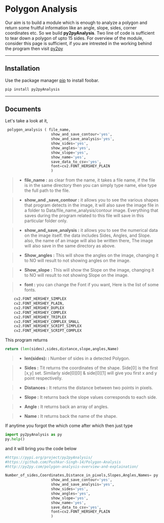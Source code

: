 Polygon Analysis
===================


Our aim is to build a module which is enough to analyze a polygon and return some fruitful information like an angle, slope, sides, corner coordinates etc. So we build **py2pyAnalysis**. Two line of code is sufficient to tear down a polygon of upto 15 sides. For overview of the module, consider this page is sufficient, if you are intrested in the working behind the program then visit [py2py](http://www.py2py.com/polygon-analysis-overview-and-explaination/)

----------

Installation
-------------

Use the package manager [pip](https://pip.pypa.io/en/stable/) to install foobar.

```bash
pip install py2pyAnalysis
```
----------

Documents
-------------

Let's take a look at it, 


```python
 polygon_analysis ( file_name,
                     show_and_save_contour='yes',
                     show_and_save_analysis='yes',
                     show_sides='yes',
                     show_angles='yes',
                     show_slope='yes',
                     show_name='yes',
                     save_data_to_csv='yes',
                     font=cv2.FONT_HERSHEY_PLAIN
                     )

```

> - **file_name :** as clear from the name, it takes a file name, if the file is in the same directory then you can simply type name, else type the full path to the file.

> - **show_and _save_contour :** it allows you to see the various shapes that program detects in the image, it will also save the image file in a folder to Data/file_name_analysis/contour image.
Everything that saves during the program related to this file will save in this particular folder only.

> - **show_and_save_analysis :** it allows you to see the numerical data on the image itself. the data includes Sides, Angles, and Slope. also, the name of an image will also be written there, The image will also save in the same directory as above.

> - **Show_angles :** This will show the angles on the image, changing it to NO will result to not showing angles on the image.

> - **Show_slope :** This will show the Slope on the image, changing it to NO will result to not showing Slope on the image.

> - **font :** you can change the Font if you want, Here is the list of some fonts.
```python
    cv2.FONT_HERSHEY_SIMPLEX
    cv2.FONT_HERSHEY_PLAIN,
    cv2.FONT_HERSHEY_DUPLEX
    cv2.FONT_HERSHEY_COMPLEX
    cv2.FONT_HERSHEY_TRIPLEX
    cv2.FONT_HERSHEY_COMPLEX_SMALL
    cv2.FONT_HERSHEY_SCRIPT_SIMPLEX
    cv2.FONT_HERSHEY_SCRIPT_COMPLEX
```

This program returns
```python 
return (len(sides),sides,distance,slope,angles,Name) 
```


> - **len(sides): :**  Number of sides in a detected Polygon.

> - **Sides :** Tit returns the coordinates of the shape. Side[0] is the first [x,y] set. Similarly side[0][0] & side[0][1] will give you first x and y point respectivelly.

> - **Distances :** It returns the distance between two points in pixels.

> - **Slope :** It returns back the slope values corresponds to each side.

> - **Angle :** It returns back an array of angles.

> - **Name :** It returns back the name of the shape.


If anytime you forgot the which come after which then just type 
```python
import py2pyAnalysis as py
py.help()
```
and it will bring you the code below

```python
#https://pypi.org/project/py2pyAnalysis/
#https://github.com/Pushkar-Singh-14/Polygon-Analysis
#http://py2py.com/polygon-analysis-overview-and-explaination/

Number_of_sides,Coordinates,Distance_in_pixels,Slopes,Angles,Names= py.polygon_analysis ( file_name,
                     show_and_save_contour='yes',
                     show_and_save_analysis='yes',
                     show_sides='yes',
                     show_angles='yes',
                     show_slope='yes',
                     show_name='yes',
                     save_data_to_csv='yes',
                     font=cv2.FONT_HERSHEY_PLAIN
                     ) 
```

